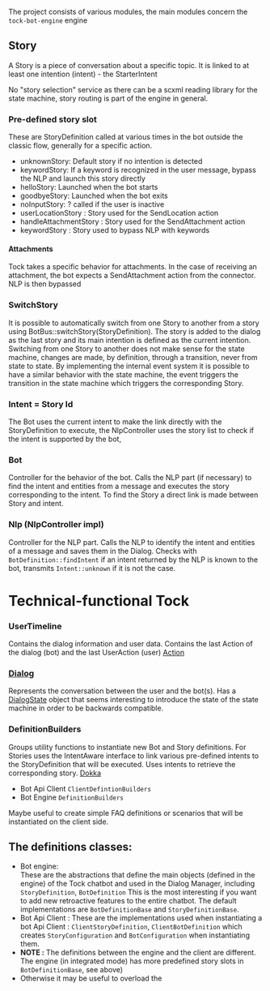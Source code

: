 The project consists of various modules, the main modules concern the `tock-bot-engine` engine

## Story
A Story is a piece of conversation about a specific topic.
It is linked to at least one intention (intent) - the StarterIntent

No "story selection" service as there can be a scxml reading library for the state machine, story routing is part of the engine in general.

### Pre-defined story slot
These are StoryDefinition called at various times in the bot outside the classic flow, generally for a specific action.
- unknownStory: Default story if no intention is detected
- keywordStory: If a keyword is recognized in the user message, bypass the NLP and launch this story directly
- helloStory: Launched when the bot starts
- goodbyeStory: Launched when the bot exits
- noInputStory: ? called if the user is inactive
- userLocationStory : Story used for the SendLocation action
- handleAttachmentStory : Story used for the SendAttachment action
- keywordStory : Story used to bypass NLP with keywords

#### Attachments
Tock takes a specific behavior for attachments.
In the case of receiving an attachment, the bot expects a SendAttachment action from the connector. NLP is then bypassed

### SwitchStory
It is possible to automatically switch from one Story to another from a story using BotBus::switchStory(StoryDefinition).
The story is added to the dialog as the last story and its main intention is defined as the current intention.
Switching from one Story to another does not make sense for the state machine, changes are made, by definition, through a transition, never from state to state.
By implementing the internal event system it is possible to have a similar behavior with the state machine, the event triggers the transition in the state machine which triggers the corresponding Story.

### Intent = Story Id
The Bot uses the current intent to make the link directly with the StoryDefinition to execute, the NlpController uses the story list to check if the intent is supported by the bot,

### Bot
Controller for the behavior of the bot.
Calls the NLP part (if necessary) to find the intent and entities from a message and executes the story corresponding to the intent.
To find the Story a direct link is made between Story and intent.

### Nlp (NlpController impl)
Controller for the NLP part.
Calls the NLP to identify the intent and entities of a message and saves them in the Dialog.
Checks with `BotDefinition::findIntent` if an intent returned by the NLP is known to the bot, transmits `Intent::unknown` if it is not the case.

# Technical-functional Tock
### UserTimeline
Contains the dialog information and user data.
Contains the last Action of the dialog (bot) and the last UserAction (user) [Action](http://doc.tock.ai/tock/dokka/tock/ai.tock.bot.engine.action/-action/index.html)

### [Dialog](https://doc.tock.ai/tock/dokka/tock/ai.tock.bot.engine.dialog/-dialog/index.html)
Represents the conversation between the user and the bot(s).
Has a [DialogState](http://doc.tock.ai/tock/dokka/tock/ai.tock.bot.engine.dialog/-dialog-state/index.html) object that seems interesting to introduce the state of the state machine in order to be backwards compatible.

### DefinitionBuilders
Groups utility functions to instantiate new Bot and Story definitions.
For Stories uses the IntentAware interface to link various pre-defined intents to the StoryDefinition that will be executed.
Uses intents to retrieve the corresponding story.
[Dokka](http://doc.tock.ai/tock/dokka/tock/ai.tock.bot.definition/index.html)
- Bot Api Client
`ClientDefintionBuilders`
- Bot Engine
`DefinitionBuilders`

Maybe useful to create simple FAQ definitions or scenarios that will be instantiated on the client side.

## The definitions classes:

- Bot engine: <br>
These are the abstractions that define the main objects (defined in the engine) of the Tock chatbot and used in the Dialog Manager, including `StoryDefinition`, `BotDefinition`
This is the most interesting if you want to add new retroactive features to the entire chatbot.
The default implementations are `BotDefinitionBase` and `StoryDefinitionBase`.
- Bot Api Client :
These are the implementations used when instantiating a bot Api Client :
`ClientStoryDefinition`, `ClientBotDefinition` which creates `StoryConfiguration` and `BotConfiguration` when instantiating them.
- <b>NOTE :</b> The definitions between the engine and the client are different. The engine (in integrated mode) has more predefined story slots in `BotDefinitionBase`, see above)
- Otherwise it may be useful to overload the